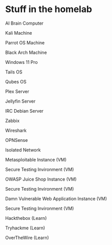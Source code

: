 # Stuff in the homelab

AI Brain Computer 

Kali Machine 

Parrot OS Machine 

Black Arch Machine 

Windows 11 Pro

Tails OS

Qubes OS

Plex Server

Jellyfin Server

IRC Debian Server 

Zabbix

Wireshark

OPNSense

Isolated Network

Metasploitable Instance (VM)

Secure Testing Invironment (VM)

OWASP Juice Shop Instance (VM)

Secure Testing Invironment (VM)

Damn Vulnerable Web Application Instance (VM)

Secure Testing Invironment (VM)

Hackthebox (Learn)

Tryhackme (Learn)

OverTheWire (Learn)




